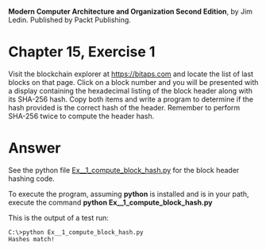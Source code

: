__Modern Computer Architecture and Organization Second Edition__, by Jim Ledin. Published by Packt Publishing.
# Chapter 15, Exercise 1

Visit the blockchain explorer at https://bitaps.com and locate the list of last blocks on that page. Click on a block number and you will be presented with a display containing the hexadecimal listing of the block header along with its SHA-256 hash. Copy both items and write a program to determine if the hash provided is the correct hash of the header. Remember to perform SHA-256 twice to compute the header hash.

# Answer
See the python file [Ex__1_compute_block_hash.py](src/Ex__1_compute_block_hash.py) for the block header hashing code.

To execute the program, assuming **python** is installed and is in your path, execute the command **python Ex__1_compute_block_hash.py**

This is the output of a test run:
```
C:\>python Ex__1_compute_block_hash.py
Hashes match!
```